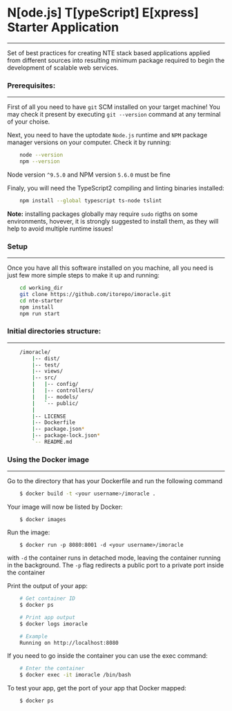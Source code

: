 # N[ode.js] T[ypeScript] E[xpress] Starter Application
----

Set of best practices for creating NTE stack based applications applied from different sources into resulting minimum package required to begin the development of scalable web services.

### Prerequisites:
----

First of all you need to have `git` SCM installed on your target machine!
You may check it present by executing `git --version` command at any terminal of your choise.

Next, you need to have the uptodate `Node.js` runtime and `NPM` package manager versions on your computer. 
Check it by running:
````bash
	node --version
	npm --version
````
Node version `^9.5.0` and NPM version `5.6.0` must be fine


Finaly, you will need the TypeScript2 compiling and linting binaries installed:
````bash
	npm install --global typescript ts-node tslint
````

**Note:** installing packages globally may require `sudo` rigths on some environments, hovever,
it is strongly suggested to install them, as they will help to avoid multiple runtime issues!

### Setup
----

Once you have all this software installed on you machine, all you need is just few more simple steps
to make it up and running:
````bash
	cd working_dir
	git clone https://github.com/itorepo/imoracle.git
	cd nte-starter
	npm install
	npm run start
````

### Initial directories structure:
----

````bash
	/imoracle/
		|-- dist/
		|-- test/
		|-- views/
		|-- src/
		|	|-- config/
		|	|-- controllers/
		|	|-- models/
		|	`-- public/
		|
		|-- LICENSE
		|-- Dockerfile
		|-- package.json*
		|-- package-lock.json*
		`-- README.md
````


### Using the Docker image
----

Go to the directory that has your Dockerfile and run the following command
````bash
	$ docker build -t <your username>/imoracle .
````

Your image will now be listed by Docker:
````
	$ docker images
````

Run the image:
````
	$ docker run -p 8080:8001 -d <your username>/imoracle
````

with `-d` the container runs in detached mode, leaving the container running in the background.
The `-p` flag redirects a public port to a private port inside the container

Print the output of your app:
````bash
	# Get container ID
	$ docker ps

	# Print app output
	$ docker logs imoracle

	# Example
	Running on http://localhost:8080
````

If you need to go inside the container you can use the exec command:
````bash
	# Enter the container
	$ docker exec -it imoracle /bin/bash
````

To test your app, get the port of your app that Docker mapped:
````bash
	$ docker ps
````



